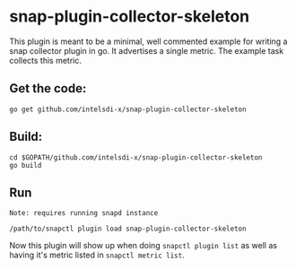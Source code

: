 # snap-plugin-collector-skeleton
This plugin is meant to be a minimal, well commented example for writing a snap collector plugin in go. It advertises a single metric.
The example task collects this metric.

## Get the code:
`go get github.com/intelsdi-x/snap-plugin-collector-skeleton`

## Build:
```
cd $GOPATH/github.com/intelsdi-x/snap-plugin-collector-skeleton
go build
```

## Run
`Note: requires running snapd instance`

`/path/to/snapctl plugin load snap-plugin-collector-skeleton`

Now this plugin will show up when doing `snapctl plugin list` as well as having it's metric listed in `snapctl metric list`. 


